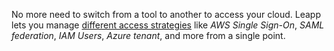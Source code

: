 No more need to switch from a tool to another to access your cloud.
Leapp lets you manage [different access strategies](https://github.com/Noovolari/leapp/wiki/use-cases) like *AWS Single Sign-On*, *SAML federation*, *IAM Users*, *Azure tenant*, and more from a single point.